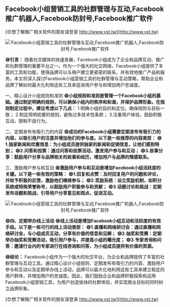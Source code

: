 ## **Facebook小组营销工具的社群管理与互动,Facebook推广机器人,Facebook防封号,Facebook推广软件**

[😍想了解推广相关软件的朋友请登录 http://www.vst.tw](http://www.vst.tw)

 <center><img src="https://vst.tw/MP4/tuiguang/png/7.png" alt="Facebook小组营销工具的社群管理与互动,Facebook推广机器人,Facebook防封号,Facebook推广软件"></center>

**😄引言：**
随着社交媒体的快速发展，Facebook小组成为了企业和品牌互动、推广和社群管理的重要平台之一。作为一个强大的社交网络，Facebook小组提供了丰富的工具和功能，使得品牌可以与用户建立更紧密的联系，并有效地推广产品和服务。本文将深入探讨Facebook小组营销工具的社群管理与互动策略，帮助企业和品牌了解如何最大化利用这些工具来促进用户参与和增加用户忠诚度。

一、精心设计小组规则和准则
**😄小组规则和准则是管理一个Facebook小组的基础。通过制定明确的规则，可以确保小组内的秩序和和谐，并保护品牌形象。在规则制定过程中，建议考虑以下几点：**
1.明确小组的目的和定位，确保规则与目标一致；
2.制定简明扼要的规则，避免过多技术性条款；
3.注重用户体验，鼓励积极互动，限制不良行为。

二、定期发布有吸引力的内容
**😄成功的Facebook小组需要定期发布有吸引力的内容，以吸引用户的注意并增加他们的参与度。以下是一些推荐的内容类型：**
**😄1.独家新闻和优惠信息：为小组成员提供独家的新闻和促销信息，让他们感到特别；**
**😄2.问答和投票：通过问答和投票活动，激发用户参与和互动；**
**😄3.故事分享：鼓励用户分享与品牌相关的故事和经历，增加用户与品牌的情感联系。**

三、激励用户参与和互动
**😄激励用户参与和互动是增加Facebook小组活跃度的关键。以下是一些有效的策略：**
**😄1.回复和点赞：及时回复用户的问题和评论，并给予积极的反馈，激励他们继续参与；**
**😄2.奖励系统：设立奖励机制，如积分系统或特殊荣誉称号，以鼓励用户积极参与和贡献；**
**😄3.话题讨论和挑战：定期发布话题和挑战，引导用户分享意见和观点，促进互动。**

 <center><img src="https://vst.tw/MP4/tuiguang/png/7.png" alt="Facebook小组营销工具的社群管理与互动,Facebook推广机器人,Facebook防封号,Facebook推广软件"></center>

**😄四、定期举办线上活动**
**😄线上活动是增加Facebook小组互动和活跃度的有效手段。以下是一些可行的线上活动类型：**
**😄1.直播和网络研讨会：通过直播和网络研讨会，与小组成员互动，分享有价值的信息和见解；**
**😄2.抽奖和竞赛：定期举办抽奖和竞赛活动，吸引用户参与，并提高小组的曝光度；**
**😄3.专家咨询和问答：邀请行业内的专家进行在线咨询和问答，为小组成员提供有价值的资源。**

**😄结论：**
Facebook小组作为一个强大的社交平台，为企业和品牌提供了丰富的社群管理与互动工具。通过精心设计小组规则、定期发布有吸引力的内容、激励用户参与和互动以及定期举办线上活动，品牌可以最大化地利用这些工具来建立稳定的用户群体，并增加用户的忠诚度。因此，我们鼓励企业和品牌积极探索和运用Facebook小组营销工具，为用户创造愉快的社群体验，并实现商业目标的同时树立品牌形象。

[😍想了解推广相关软件的朋友请登录 http://www.vst.tw](http://www.vst.tw)



